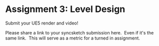 # Assignment 3: Level Design 

<p>Submit your UE5 render and video!</p>
<p><span>Please share a link to your syncsketch submission here.&nbsp; Even if it's the same link.&nbsp; This will serve as a metric for a turned in assignment.</span></p>